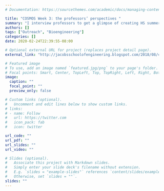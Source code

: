 ```yaml
---
# Documentation: https://sourcethemes.com/academic/docs/managing-content/

title: "COSMOS Week 3: the professors’ perspectives "
summary: "I interview professors to get a glimpse of creating HS summer science curricula"
authors: []
tags: ["Outreach", "Bioengineering"]
categories: []
date: 2020-02-24T22:39:55-08:00

# Optional external URL for project (replaces project detail page).
external_link: "http://jacobsschoolofengineering.blogspot.com/2018/08/cosmos-week-3-professors-perspectives.html"

# Featured image
# To use, add an image named `featured.jpg/png` to your page's folder.
# Focal points: Smart, Center, TopLeft, Top, TopRight, Left, Right, BottomLeft, Bottom, BottomRight.
image:
  caption: ""
  focal_point: ""
  preview_only: false

# Custom links (optional).
#   Uncomment and edit lines below to show custom links.
# links:
# - name: Follow
#   url: https://twitter.com
#   icon_pack: fab
#   icon: twitter

url_code: ""
url_pdf: ""
url_slides: ""
url_video: ""

# Slides (optional).
#   Associate this project with Markdown slides.
#   Simply enter your slide deck's filename without extension.
#   E.g. `slides = "example-slides"` references `content/slides/example-slides.md`.
#   Otherwise, set `slides = ""`.
slides: ""
---
```

